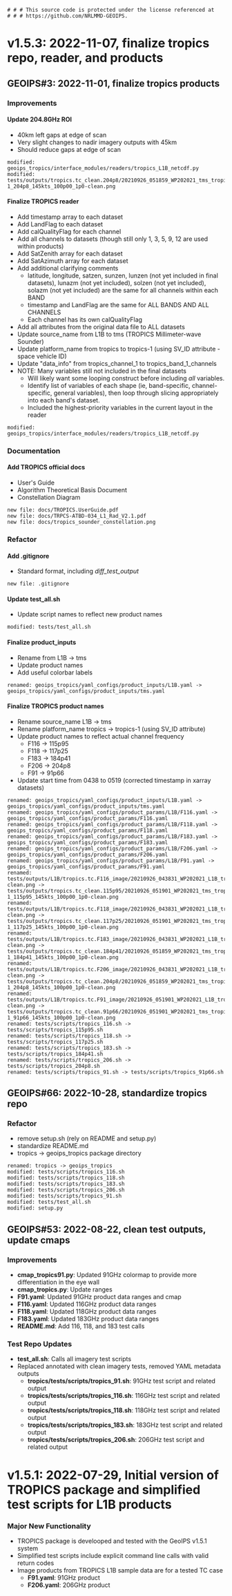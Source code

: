     # # # This source code is protected under the license referenced at
    # # # https://github.com/NRLMMD-GEOIPS.

# v1.5.3: 2022-11-07, finalize tropics repo, reader, and products

## GEOIPS#3: 2022-11-01, finalize tropics products
### Improvements
#### Update 204.8GHz ROI
* 40km left gaps at edge of scan
* Very slight changes to nadir imagery outputs with 45km
* Should reduce gaps at edge of scan
```
modified: geoips_tropics/interface_modules/readers/tropics_L1B_netcdf.py
modified: tests/outputs/tropics.tc_clean.204p8/20210926_051859_WP202021_tms_tropics-1_204p8_145kts_100p00_1p0-clean.png
```
#### Finalize TROPICS reader
* Add timestamp array to each dataset
* Add LandFlag to each dataset
* Add calQualityFlag for each channel
* Add all channels to datasets (though still only 1, 3, 5, 9, 12 are used within products)
* Add SatZenith array for each dataset
* Add SatAzimuth array for each dataset
* Add additional clarifying comments
    * latitude, longitude, satzen, sunzen, lunzen (not yet included in final datasets), lunazm (not yet included),
      solzen (not yet included), solazm (not yet included) are the same for all channels within each BAND
    * timestamp and LandFlag are the same for ALL BANDS AND ALL CHANNELS
    * Each channel has its own calQualityFlag
* Add all attributes from the original data file to ALL datasets
* Update source_name from L1B to tms (TROPICS Millimeter-wave Sounder)
* Update platform_name from tropics to tropics-1 (using SV_ID attribute - space vehicle ID)
* Update "data_info" from tropics_channel_1 to tropics_band_1_channels
* NOTE: Many variables still not included in the final datasets
    * Will likely want some looping construct before including *all* variables.
    * Identify list of variables of each shape (ie, band-specific, channel-specific, general variables),
      then loop through slicing appropriately into each band's dataset.
    * Included the highest-priority variables in the current layout in the reader
```
modified: geoips_tropics/interface_modules/readers/tropics_L1B_netcdf.py
```
### Documentation
#### Add TROPICS official docs
* User's Guide
* Algorithm Theoretical Basis Document
* Constellation Diagram
```
new file: docs/TROPICS.UserGuide.pdf
new file: docs/TRPCS-ATBD-034_L1_Rad_V2.1.pdf
new file: docs/tropics_sounder_constellation.png
```
### Refactor
#### Add .gitignore
* Standard format, including *diff_test_output*
```
new file: .gitignore
```
#### Update test_all.sh 
* Update script names to reflect new product names
```
modified: tests/test_all.sh
```
#### Finalize product_inputs
* Rename from L1B -> tms
* Update product names
* Add useful colorbar labels
```
renamed: geoips_tropics/yaml_configs/product_inputs/L1B.yaml -> geoips_tropics/yaml_configs/product_inputs/tms.yaml
```
#### Finalize TROPICS product names
* Rename source_name L1B -> tms
* Rename platform_name tropics -> tropics-1 (using SV_ID attribute)
* Update product names to reflect actual channel frequency
    * F116 -> 115p95
    * F118 -> 117p25
    * F183 -> 184p41
    * F206 -> 204p8
    * F91 -> 91p66
* Update start time from 0438 to 0519 (corrected timestamp in xarray datasets)
```
renamed: geoips_tropics/yaml_configs/product_inputs/L1B.yaml -> geoips_tropics/yaml_configs/product_inputs/tms.yaml
renamed: geoips_tropics/yaml_configs/product_params/L1B/F116.yaml -> geoips_tropics/yaml_configs/product_params/F116.yaml
renamed: geoips_tropics/yaml_configs/product_params/L1B/F118.yaml -> geoips_tropics/yaml_configs/product_params/F118.yaml
renamed: geoips_tropics/yaml_configs/product_params/L1B/F183.yaml -> geoips_tropics/yaml_configs/product_params/F183.yaml
renamed: geoips_tropics/yaml_configs/product_params/L1B/F206.yaml -> geoips_tropics/yaml_configs/product_params/F206.yaml
renamed: geoips_tropics/yaml_configs/product_params/L1B/F91.yaml -> geoips_tropics/yaml_configs/product_params/F91.yaml
renamed: tests/outputs/L1B/tropics.tc.F116_image/20210926_043831_WP202021_L1B_tropics_F116_145kts_100p00_1p0-clean.png -> tests/outputs/tropics.tc_clean.115p95/20210926_051901_WP202021_tms_tropics-1_115p95_145kts_100p00_1p0-clean.png
renamed: tests/outputs/L1B/tropics.tc.F118_image/20210926_043831_WP202021_L1B_tropics_F118_145kts_100p00_1p0-clean.png -> tests/outputs/tropics.tc_clean.117p25/20210926_051901_WP202021_tms_tropics-1_117p25_145kts_100p00_1p0-clean.png
renamed: tests/outputs/L1B/tropics.tc.F183_image/20210926_043831_WP202021_L1B_tropics_F183_145kts_100p00_1p0-clean.png -> tests/outputs/tropics.tc_clean.184p41/20210926_051859_WP202021_tms_tropics-1_184p41_145kts_100p00_1p0-clean.png
renamed: tests/outputs/L1B/tropics.tc.F206_image/20210926_043831_WP202021_L1B_tropics_F206_145kts_100p00_1p0-clean.png -> tests/outputs/tropics.tc_clean.204p8/20210926_051859_WP202021_tms_tropics-1_204p8_145kts_100p00_1p0-clean.png
renamed: tests/outputs/L1B/tropics.tc.F91_image/20210926_051901_WP202021_L1B_tropics_F91_145kts_100p00_1p0-clean.png -> tests/outputs/tropics.tc_clean.91p66/20210926_051901_WP202021_tms_tropics-1_91p66_145kts_100p00_1p0-clean.png
renamed: tests/scripts/tropics_116.sh -> tests/scripts/tropics_115p95.sh
renamed: tests/scripts/tropics_118.sh -> tests/scripts/tropics_117p25.sh
renamed: tests/scripts/tropics_183.sh -> tests/scripts/tropics_184p41.sh
renamed: tests/scripts/tropics_206.sh -> tests/scripts/tropics_204p8.sh
renamed: tests/scripts/tropics_91.sh -> tests/scripts/tropics_91p66.sh
```

## GEOIPS#66: 2022-10-28, standardize tropics repo
### Refactor
* remove setup.sh (rely on README and setup.py)
* standardize README.md
* tropics -> geoips_tropics package directory
```
renamed: tropics -> geoips_tropics
modified: tests/scripts/tropics_116.sh
modified: tests/scripts/tropics_118.sh
modified: tests/scripts/tropics_183.sh
modified: tests/scripts/tropics_206.sh
modified: tests/scripts/tropics_91.sh
modified: tests/test_all.sh
modified: setup.py
```

## GEOIPS#53: 2022-08-22, clean test outputs, update cmaps

### Improvements
* **cmap_tropics91.py**: Updated 91GHz colormap to provide more differentiation in the eye wall
* **cmap_tropics.py**: Update ranges
* **F91.yaml**: Updated 91GHz product data ranges and cmap
* **F116.yaml**: Updated 116GHz product data ranges
* **F118.yaml**: Updated 118GHz product data ranges
* **F183.yaml**: Updated 183GHz product data ranges
* **README.md**: Add 116, 118, and 183 test calls

### Test Repo Updates
* **test_all.sh**: Calls all imagery test scripts
* Replaced annotated with clean imagery tests, removed YAML metadata outputs
    * **tropics/tests/scripts/tropics_91.sh**: 91GHz test script and related output
    * **tropics/tests/scripts/tropics_116.sh**: 116GHz test script and related output
    * **tropics/tests/scripts/tropics_118.sh**: 118GHz test script and related output
    * **tropics/tests/scripts/tropics_183.sh**: 183GHz test script and related output
    * **tropics/tests/scripts/tropics_206.sh**: 206GHz test script and related output


# v1.5.1: 2022-07-29, Initial version of TROPICS package and simplified test scripts for L1B products

### Major New Functionality 
* TROPICS package is develooped and tested with the GeoIPS v1.5.1 system
* Simplified test scripts include explicit command line calls with valid return codes
* Image products from TROPICS L1B sample data are for a tested TC case
    * **F91.yaml**: 91GHz product
    * **F206.yaml**: 206GHz product
